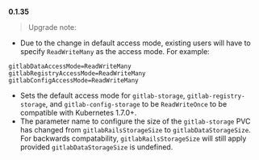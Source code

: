 **0.1.35**
> Upgrade note:
* Due to the change in default access mode, existing users will have to specify `ReadWriteMany` as the access mode. For example:
```
gitlabDataAccessMode=ReadWriteMany
gitlabRegistryAccessMode=ReadWriteMany
gitlabConfigAccessMode=ReadWriteMany
```

* Sets the default access mode for `gitlab-storage`, `gitlab-registry-storage`, and `gitlab-config-storage` to be `ReadWriteOnce` to be compatible with Kubernetes 1.7.0+.
* The parameter name to configure the size of the `gitlab-storage` PVC has changed from `gitlabRailsStorageSize` to `gitlabDataStorageSize`. For backwards compatability, `gitlabRailsStorageSize` will still apply provided `gitlabDataStorageSize` is undefined.